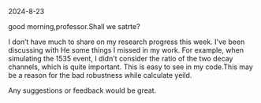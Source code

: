2024-8-23

good morning,professor.Shall we satrte?

I don’t have much to share on my research progress this week. I've been discussing with He some things I missed in my work. For example, when simulating the 1535 event, I didn't consider the ratio of the two decay channels, which is quite important. This is easy to see in my code.This may be a reason for the bad robustness while calculate yeild.



Any suggestions or feedback would be great.
